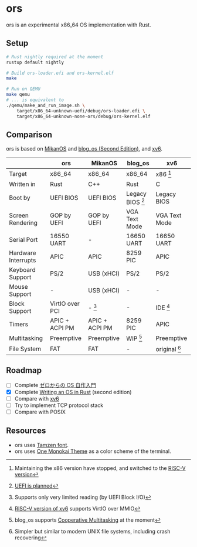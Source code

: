 # ors

ors is an experimental x86_64 OS implementation with Rust.

## Setup

```bash
# Rust nightly required at the moment
rustup default nightly

# Build ors-loader.efi and ors-kernel.elf
make

# Run on QEMU
make qemu
# ... is equivalent to
./qemu/make_and_run_image.sh \
    target/x86_64-unknown-uefi/debug/ors-loader.efi \
    target/x86_64-unknown-none-ors/debug/ors-kernel.elf
```

## Comparison

ors is based on [MikanOS](https://github.com/uchan-nos/mikanos) and [blog_os (Second Edition)](https://os.phil-opp.com/), and [xv6](https://github.com/mit-pdos/xv6-public).

|                     | ors             | MikanOS        | blog_os          | xv6           |
| ------------------- | --------------- | -------------- | ---------------- | ------------- |
| Target              | x86_64          | x86_64         | x86_64           | x86 [^1]      |
| Written in          | Rust            | C++            | Rust             | C             |
| Boot by             | UEFI BIOS       | UEFI BIOS      | Legacy BIOS [^2] | Legacy BIOS   |
| Screen Rendering    | GOP by UEFI     | GOP by UEFI    | VGA Text Mode    | VGA Text Mode |
| Serial Port         | 16550 UART      | -              | 16650 UART       | 16650 UART    |
| Hardware Interrupts | APIC            | APIC           | 8259 PIC         | APIC          |
| Keyboard Support    | PS/2            | USB (xHCI)     | PS/2             | PS/2          |
| Mouse Support       | -               | USB (xHCI)     | -                | -             |
| Block Support       | VirtIO over PCI | - [^3]         | -                | IDE [^4]      |
| Timers              | APIC + ACPI PM  | APIC + ACPI PM | 8259 PIC         | APIC          |
| Multitasking        | Preemptive      | Preemptive     | WIP [^5]         | Preemptive    |
| File System         | FAT             | FAT            | -                | original [^6] |

[^1]: Maintaining the x86 version have stopped, and switched to the [RISC-V version](https://github.com/mit-pdos/xv6-riscv)
[^2]: [UEFI is planned](https://github.com/phil-opp/blog_os/issues/349)
[^3]: Supports only very limited reading (by UEFI Block I/O)
[^4]: [RISC-V version of xv6](https://github.com/mit-pdos/xv6-riscv) supports VirtIO over MMIO
[^5]: blog_os supports [Cooperative Multitasking](https://os.phil-opp.com/async-await/) at the moment
[^6]: Simpler but similar to modern UNIX file systems, including crash recovering

## Roadmap

- [ ] Complete [ゼロからの OS 自作入門](https://www.amazon.co.jp/gp/product/B08Z3MNR9J)
- [x] Complete [Writing an OS in Rust](https://os.phil-opp.com/) (second edition)
- [ ] Compare with [xv6](https://github.com/mit-pdos/xv6-public)
- [ ] Try to implement TCP protocol stack
- [ ] Compare with POSIX

## Resources

- ors uses [Tamzen font](https://github.com/sunaku/tamzen-font).
- ors uses [One Monokai Theme](https://github.com/azemoh/vscode-one-monokai) as a color scheme of the terminal.
